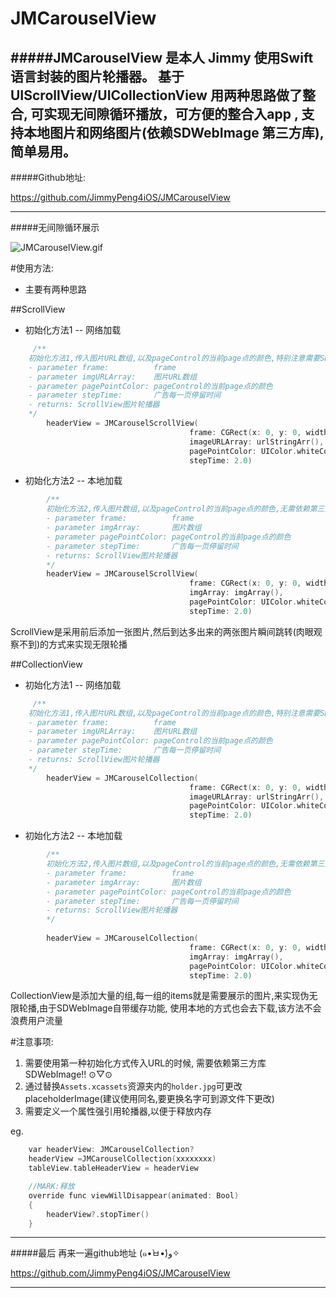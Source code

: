 # JMCarouselView
#####JMCarouselView 是本人 Jimmy 使用Swift语言封装的图片轮播器。 基于UIScrollView/UICollectionView 用两种思路做了整合, 可实现无间隙循环播放，可方便的整合入app , 支持本地图片和网络图片(依赖SDWebImage 第三方库), 简单易用。 
---
#####Github地址:

<https://github.com/JimmyPeng4iOS/JMCarouselView>

---
#####无间隙循环展示

![JMCarouselView.gif](http://upload-images.jianshu.io/upload_images/1115674-58c4a1cdb201392c.gif?imageMogr2/auto-orient/strip)

#使用方法:

* 主要有两种思路 

##ScrollView

* 初始化方法1 -- 网络加载

```objective-c
     /**
    初始化方法1,传入图片URL数组,以及pageControl的当前page点的颜色,特别注意需要SDWebImage框架支持
    - parameter frame:          frame
    - parameter imgURLArray:    图片URL数组
    - parameter pagePointColor: pageControl的当前page点的颜色
    - parameter stepTime:       广告每一页停留时间
    - returns: ScrollView图片轮播器
    */
        headerView = JMCarouselScrollView(
                                        frame: CGRect(x: 0, y: 0, width:UIScreen.mainScreen().bounds.width, height: 220),
                                        imageURLArray: urlStringArr(),
                                        pagePointColor: UIColor.whiteColor(),
                                        stepTime: 2.0)
```

* 初始化方法2 -- 本地加载

```objective-c
        /**
        初始化方法2,传入图片数组,以及pageControl的当前page点的颜色,无需依赖第三方库
        - parameter frame:          frame
        - parameter imgArray:       图片数组
        - parameter pagePointColor: pageControl的当前page点的颜色
        - parameter stepTime:       广告每一页停留时间
        - returns: ScrollView图片轮播器
        */
        headerView = JMCarouselScrollView(
                                        frame: CGRect(x: 0, y: 0, width:UIScreen.mainScreen().bounds.width, height: 220),
                                        imgArray: imgArray(),
                                        pagePointColor: UIColor.whiteColor(),
                                        stepTime: 2.0)
```
ScrollView是采用前后添加一张图片,然后到达多出来的两张图片瞬间跳转(肉眼观察不到)的方式来实现无限轮播


##CollectionView

* 初始化方法1 -- 网络加载

```objective-c
     /**
    初始化方法1,传入图片URL数组,以及pageControl的当前page点的颜色,特别注意需要SDWebImage框架支持
    - parameter frame:          frame
    - parameter imgURLArray:    图片URL数组
    - parameter pagePointColor: pageControl的当前page点的颜色
    - parameter stepTime:       广告每一页停留时间  
    - returns: ScrollView图片轮播器
    */
        headerView = JMCarouselCollection(
                                        frame: CGRect(x: 0, y: 0, width:UIScreen.mainScreen().bounds.width, height: 220),
                                        imageURLArray: urlStringArr(),
                                        pagePointColor: UIColor.whiteColor(),
                                        stepTime: 2.0)
```

* 初始化方法2 -- 本地加载

```objective-c
        /**
        初始化方法2,传入图片数组,以及pageControl的当前page点的颜色,无需依赖第三方库
        - parameter frame:          frame
        - parameter imgArray:       图片数组
        - parameter pagePointColor: pageControl的当前page点的颜色
        - parameter stepTime:       广告每一页停留时间
        - returns: ScrollView图片轮播器
        */
        
        headerView = JMCarouselCollection(
                                        frame: CGRect(x: 0, y: 0, width:UIScreen.mainScreen().bounds.width, height: 220),
                                        imgArray: imgArray(),
                                        pagePointColor: UIColor.whiteColor(),
                                        stepTime: 2.0)
```

CollectionView是添加大量的组,每一组的items就是需要展示的图片,来实现伪无限轮播,由于SDWebImage自带缓存功能, 使用本地的方式也会去下载,该方法不会浪费用户流量



 
#注意事项: 
1. 需要使用第一种初始化方式传入URL的时候, 需要依赖第三方库  SDWebImage!! ⊙▽⊙
2. 通过替换`Assets.xcassets`资源夹内的`holder.jpg`可更改placeholderImage(建议使用同名,要更换名字可到源文件下更改)
3. 需要定义一个属性强引用轮播器,以便于释放内存

eg.


```objective-c
    var headerView: JMCarouselCollection?
    headerView =JMCarouselCollection(xxxxxxxx) 
    tableView.tableHeaderView = headerView
```

```objective-c
    //MARK:释放
    override func viewWillDisappear(animated: Bool)
    {
        headerView?.stopTimer()
    }
```

---
#####最后 再来一遍github地址 (๑•̀ㅂ•́)و✧

<https://github.com/JimmyPeng4iOS/JMCarouselView>

---